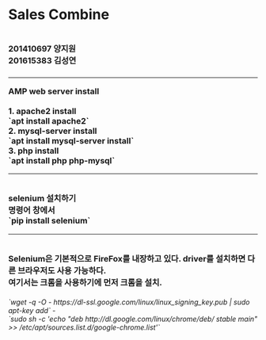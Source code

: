 ﻿<!DOCTYPE html>

<head>
</head>

<body>
<h1>Sales Combine<h1>
<h3>201410697 양지원<br>201615383 김성연<h3><hr>
<p> AMP web server install <br><br>
	1. apache2 install <br>
	`apt install apache2` <br>
	2. mysql-server install <br>
	`apt install mysql-server install` <br>
	3. php install <br>
	`apt install php php-mysql` <br><hr><br>
	selenium 설치하기 <br>
	명령어 창에서 <br>
	`pip install selenium`<br><hr><br>
	Selenium은 기본적으로 FireFox를 내장하고 있다. driver를 설치하면 다른 브라우저도 사용 가능하다.<br>
	여기서는 크롬을 사용하기에 먼저 크롬을 설치.<br>
	<h6>    `wget -q -O - https://dl-ssl.google.com/linux/linux_signing_key.pub | sudo apt-key add` -<br>
	    `sudo sh -c 'echo "deb http://dl.google.com/linux/chrome/deb/ stable main" >> /etc/apt/sources.list.d/google-chrome.list'`<br> </h6>
	</p>	
</body>

</html>

